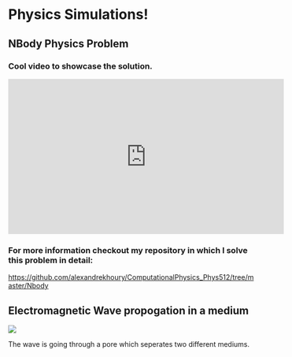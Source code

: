 # Physics Simulations!

## NBody Physics Problem

### Cool video to showcase the solution.


<iframe width="560" height="315" src="https://www.youtube.com/embed/uHzl_JShF5k" title="YouTube video player" frameborder="0" allow="accelerometer; autoplay; clipboard-write; encrypted-media; gyroscope; picture-in-picture; web-share" allowfullscreen></iframe>

### For more information checkout my repository in which I solve this problem in detail: 

https://github.com/alexandrekhoury/ComputationalPhysics_Phys512/tree/master/Nbody

## Electromagnetic Wave propogation in a medium

![](https://github.com/alexandrekhoury/alexandrekhoury.github.io/blob/gh-pages/projects/Physics_Simulations/movie9.gif)

The wave is going through a pore which seperates two different mediums. 